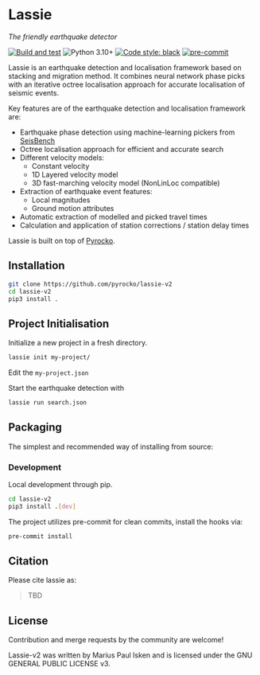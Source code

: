 # Lassie

*The friendly earthquake detector*

[![Build and test](https://github.com/miili/lassie-v2/actions/workflows/build.yaml/badge.svg)](https://github.com/miili/lassie-v2/actions/workflows/build.yaml)
![Python 3.10+](https://img.shields.io/badge/python-3.10-blue.svg)
<a href="https://github.com/psf/black"><img alt="Code style: black" src="https://img.shields.io/badge/code%20style-black-000000.svg"></a>
[![pre-commit](https://img.shields.io/badge/pre--commit-enabled-brightgreen?logo=pre-commit&logoColor=white)](https://pre-commit.com/)
<!-- [![PyPI](https://img.shields.io/pypi/v/lassie)](https://pypi.org/project/lassie/) -->

Lassie is an earthquake detection and localisation framework based on stacking and migration method. It combines neural network phase picks with an iterative octree localisation approach for accurate localisation of seismic events.

Key features are of the earthquake detection and localisation framework are:

* Earthquake phase detection using machine-learning pickers from [SeisBench](https://github.com/seisbench/seisbench)
* Octree localisation approach for efficient and accurate search
* Different velocity models:
  * Constant velocity
  * 1D Layered velocity model
  * 3D fast-marching velocity model (NonLinLoc compatible)
* Extraction of earthquake event features:
    * Local magnitudes
    * Ground motion attributes
* Automatic extraction of modelled and picked travel times
* Calculation and application of station corrections / station delay times

Lassie is built on top of [Pyrocko](https://pyrocko.org).

## Installation

```sh
git clone https://github.com/pyrocko/lassie-v2
cd lassie-v2
pip3 install .
```

## Project Initialisation

Initialize a new project in a fresh directory.

```sh
lassie init my-project/
```

Edit the `my-project.json`

Start the earthquake detection with

```sh
lassie run search.json
```

## Packaging

The simplest and recommended way of installing from source:

### Development

Local development through pip.

```sh
cd lassie-v2
pip3 install .[dev]
```

The project utilizes pre-commit for clean commits, install the hooks via:

```sh
pre-commit install
```

## Citation

Please cite lassie as:

> TBD

## License

Contribution and merge requests by the community are welcome!

Lassie-v2 was written by Marius Paul Isken and is licensed under the GNU GENERAL PUBLIC LICENSE v3.
